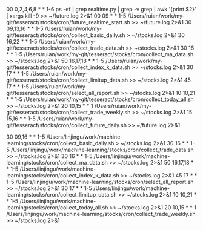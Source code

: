 00 0,2,4,6,8 * * 1-6 ps -ef | grep realtime.py | grep -v grep | awk '{print $2}' | xargs kill -9 >> ~/future.log 2>&1
00 09 * * 1-5 /Users/ruian/work/my-git/tesseract/stocks/cron/future_realtime_start.sh >> ~/future.log 2>&1
30 09,13,16 * * 1-5 /Users/ruian/work/my-git/tesseract/stocks/cron/collect_basic_daily.sh > ~/stocks.log 2>&1
30 16,22 * * 1-5 /Users/ruian/work/my-git/tesseract/stocks/cron/collect_trade_data.sh >> ~/stocks.log 2>&1
30 16 * * 1-5 /Users/ruian/work/my-git/tesseract/stocks/cron/collect_ma_data.sh >> ~/stocks.log 2>&1
50 16,17,18 * * 1-5 /Users/ruian/work/my-git/tesseract/stocks/cron/collect_index_k_data.sh >> ~/stocks.log 2>&1
30 17 * * 1-5 /Users/ruian/work/my-git/tesseract/stocks/cron/collect_limitup_data.sh >> ~/stocks.log 2>&1
45 17 * * 1-5 /Users/ruian/work/my-git/tesseract/stocks/cron/select_all_report.sh >> ~/stocks.log 2>&1
10 10,21 * * 1-5 /Users/ruian/work/my-git/tesseract/stocks/cron/collect_today_all.sh >> ~/stocks.log 2>&1
20 10,15 * * 1 /Users/ruian/work/my-git/tesseract/stocks/cron/collect_trade_weekly.sh >> ~/stocks.log 2>&1
15 15,16 * * 1-5 /Users/ruian/work/my-git/tesseract/stocks/cron/collect_future_daily.sh >> ~/future.log 2>&1

30 09,16 * * 1-5 /Users/linjingu/work/machine-learning/stocks/cron/collect_basic_daily.sh > ~/stocks.log 2>&1
30 16 * * 1-5 /Users/linjingu/work/machine-learning/stocks/cron/collect_trade_data.sh >> ~/stocks.log 2>&1
30 16 * * 1-5 /Users/linjingu/work/machine-learning/stocks/cron/collect_ma_data.sh >> ~/stocks.log 2>&1
50 16,17,18 * * 1-5 /Users/linjingu/work/machine-learning/stocks/cron/collect_index_k_data.sh >> ~/stocks.log 2>&1
45 17 * * 1-5 /Users/linjingu/work/machine-learning/stocks/cron/select_all_report.sh >> ~/stocks.log 2>&1
30 17 * * 1-5 /Users/linjingu/work/machine-learning/stocks/cron/collect_limitup_data.sh >> ~/stocks.log 2>&1
10 10,21 * * 1-5 /Users/linjingu/work/machine-learning/stocks/cron/collect_today_all.sh >> ~/stocks.log 2>&1
20 10,15 * * 1 /Users/linjingu/work/machine-learning/stocks/cron/collect_trade_weekly.sh >> ~/stocks.log 2>&1